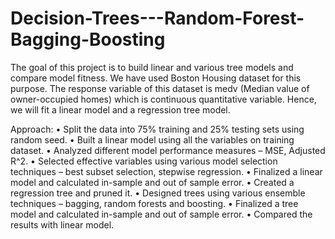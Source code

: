 # Decision-Trees---Random-Forest-Bagging-Boosting
The goal of this project is to build linear and various tree models and compare model fitness. We have used Boston Housing dataset for this purpose. The response variable of this dataset is medv (Median value of owner-occupied homes) which is continuous quantitative variable. Hence, we will fit a linear model and a regression tree model.

Approach:
•	Split the data into 75% training and 25% testing sets using random seed.
•	Built a linear model using all the variables on training dataset.
•	Analyzed different model performance measures – MSE, Adjusted R^2.
•	Selected effective variables using various model selection techniques – best subset selection, stepwise regression.
•	Finalized a linear model and calculated in-sample and out of sample error.
•	Created a regression tree and pruned it.
•	Designed trees using various ensemble techniques – bagging, random forests and boosting.
•	Finalized a tree model and calculated in-sample and out of sample error.
•	Compared the results with linear model.
